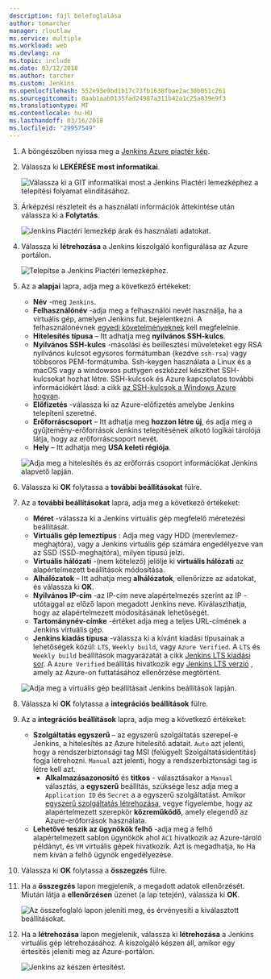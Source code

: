 ```yaml
---
description: fájl belefoglalása
author: tomarcher
manager: rloutlaw
ms.service: multiple
ms.workload: web
ms.devlang: na
ms.topic: include
ms.date: 03/12/2018
ms.author: tarcher
ms.custom: Jenkins
ms.openlocfilehash: 552e93e9bd1b17c73fb1638fbae2ac30b051c261
ms.sourcegitcommit: 8aab1aab0135fad24987a311b42a1c25a839e9f3
ms.translationtype: MT
ms.contentlocale: hu-HU
ms.lasthandoff: 03/16/2018
ms.locfileid: "29957549"
---
```

1. A böngészőben nyissa meg a [Jenkins Azure piactér kép](https://azuremarketplace.microsoft.com/marketplace/apps/azure-oss.jenkins?tab=Overview).

1. Válassza ki **LEKÉRÉSE most informatikai**.

    ![Válassza ki a GIT informatikai most a Jenkins Piactéri lemezképhez a telepítési folyamat elindításához.](./media/jenkins-install-from-azure-marketplace-image/jenkins-install-get-it-now.png)

1. Árképzési részleteit és a használati információk áttekintése után válassza ki a **Folytatás**.

    ![Jenkins Piactéri lemezkép árak és használati adatokat.](./media/jenkins-install-from-azure-marketplace-image/jenkins-install-pricing-and-terms.png)

1. Válassza ki **létrehozása** a Jenkins kiszolgáló konfigurálása az Azure portálon. 

    ![Telepítse a Jenkins Piactéri lemezképhez.](./media/jenkins-install-from-azure-marketplace-image/jenkins-install-create.png)

1. Az a **alapjai** lapra, adja meg a következő értékeket:

    - **Név** -meg `Jenkins`.
    - **Felhasználónév** -adja meg a felhasználói nevét használja, ha a virtuális gép, amelyen Jenkins fut. bejelentkezni. A felhasználónévnek [egyedi követelményeknek](/azure/virtual-machines/linux/faq#what-are-the-username-requirements-when-creating-a-vm) kell megfelelnie.
    - **Hitelesítés típusa** – Itt adhatja meg **nyilvános SSH-kulcs**.
    - **Nyilvános SSH-kulcs** -másolási és beillesztési műveleteket egy RSA nyilvános kulcsot egysoros formátumban (kezdve `ssh-rsa`) vagy többsoros PEM-formátumba. Ssh-keygen használata a Linux és a macOS vagy a windowsos puttygen eszközzel készíthet SSH-kulcsokat hozhat létre. SSH-kulcsok és Azure kapcsolatos további információkért lásd: a cikk [az SSH-kulcsok a Windows Azure hogyan](/azure/virtual-machines/linux/ssh-from-windows).
    - **Előfizetés** -válassza ki az Azure-előfizetés amelybe Jenkins telepíteni szeretné.
    - **Erőforráscsoport** – Itt adhatja meg **hozzon létre új**, és adja meg a gyűjtemény-erőforrások Jenkins telepítésének alkotó logikai tárolója látja, hogy az erőforráscsoport nevét.
    - **Hely** – Itt adhatja meg **USA keleti régiója**.

    ![Adja meg a hitelesítés és az erőforrás csoport információkat Jenkins alapvető lapján.](./media/jenkins-install-from-azure-marketplace-image/jenkins-configure-basic.png)

1. Válassza ki **OK** folytassa a **további beállításokat** fülre. 

1. Az a **további beállításokat** lapra, adja meg a következő értékeket:

    - **Méret** -válassza ki a Jenkins virtuális gép megfelelő méretezési beállítását.
    - **Virtuális gép lemeztípus** : Adja meg vagy HDD (merevlemez-meghajtóra), vagy a Jenkins virtuális gép számára engedélyezve van az SSD (SSD-meghajtóra), milyen típusú jelzi.
    - **Virtuális hálózati** -(nem kötelező) jelölje ki **virtuális hálózati** az alapértelmezett beállítások módosítása.
    - **Alhálózatok** – Itt adhatja meg **alhálózatok**, ellenőrizze az adatokat, és válassza ki **OK**.
    - **Nyilvános IP-cím** -az IP-cím neve alapértelmezés szerint az IP - utótaggal az előző lapon megadott Jenkins neve. Kiválaszthatja, hogy az alapértelmezett módosításának lehetőségét.
    - **Tartománynév-címke** -értéket adja meg a teljes URL-címének a Jenkins virtuális gép.
    - **Jenkins kiadás típusa** -válassza ki a kívánt kiadási típusainak a lehetőségek közül: `LTS`, `Weekly build`, vagy `Azure Verified`. A `LTS` és `Weekly build` beállítások magyarázatát a cikk [Jenkins LTS kiadási sor](https://jenkins.io/download/lts/). A `Azure Verified` beállítás hivatkozik egy [Jenkins LTS verzió](https://jenkins.io/download/lts/) , amely az Azure-on futtatásához ellenőrzése megtörtént. 

    ![Adja meg a virtuális gép beállításait Jenkins beállítások lapján.](./media/jenkins-install-from-azure-marketplace-image/jenkins-configure-settings.png)

1. Válassza ki **OK** folytassa a **integrációs beállítások** fülre.

1. Az a **integrációs beállítások** lapra, adja meg a következő értékeket:

    - **Szolgáltatás egyszerű** – az egyszerű szolgáltatás szerepel-e Jenkins, a hitelesítés az Azure hitelesítő adatait. `Auto` azt jelenti, hogy a rendszerbiztonsági tag MSI (felügyelt Szolgáltatásidentitás) fogja létrehozni. `Manual` azt jelenti, hogy a rendszerbiztonsági tag is létre kell azt. 
        - **Alkalmazásazonosító** és **titkos** - választásakor a `Manual` választás, a **egyszerű** beállítás, szüksége lesz adja meg a `Application ID` és `Secret` a a egyszerű szolgáltatást. Amikor [egyszerű szolgáltatás létrehozása](/cli/azure/create-an-azure-service-principal-azure-cli), vegye figyelembe, hogy az alapértelmezett szerepkör **közreműködő**, amely elegendő az Azure-erőforrások használata.
    - **Lehetővé teszik az ügynökök felhő** -adja meg a felhő alapértelmezett sablon ügynökök ahol `ACI` hivatkozik az Azure-tároló példányt, és `VM` virtuális gépek hivatkozik. Azt is megadhatja, `No` Ha nem kíván a felhő ügynök engedélyezése.

1. Válassza ki **OK** folytassa a **összegzés** fülre.

1. Ha a **összegzés** lapon megjelenik, a megadott adatok ellenőrzését. Miután látja a **ellenőrzésen** üzenet (a lap tetején), válassza ki **OK**. 

    ![Az összefoglaló lapon jeleníti meg, és érvényesíti a kiválasztott beállításokat.](./media/jenkins-install-from-azure-marketplace-image/jenkins-configure-summary.png)

1. Ha a **létrehozása** lapon megjelenik, válassza ki **létrehozása** a Jenkins virtuális gép létrehozásához. A kiszolgáló készen áll, amikor egy értesítés jeleníti meg az Azure-portálon.

    ![Jenkins az készen értesítést.](./media/jenkins-install-from-azure-marketplace-image/jenkins-install-notification.png)